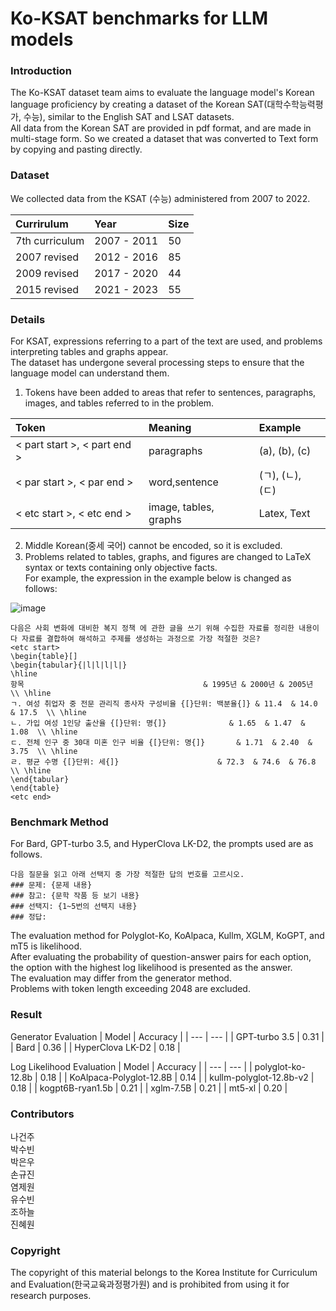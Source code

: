 # Ko-KSAT benchmarks for LLM models

### Introduction

The Ko-KSAT dataset team aims to evaluate the language model's Korean language proficiency by creating a dataset of the Korean SAT(대학수학능력평가, 수능), similar to the English SAT and LSAT datasets.  
All data from the Korean SAT are provided in pdf format, and are made in multi-stage form. So we created a dataset that was converted to Text form by copying and pasting directly.   

### Dataset

We collected data from the KSAT (수능) administered from 2007 to 2022.   
  
| Currirulum     | Year        |Size        |
| :------------- | :---------- |:----------|
| 7th curriculum | 2007 - 2011 |50        |
| 2007 revised   | 2012 - 2016 |85        |
| 2009 revised   | 2017 - 2020 |44        |
| 2015 revised   | 2021 - 2023 |55        |

### Details

For KSAT, expressions referring to a part of the text are used, and problems interpreting tables and graphs appear.  
The dataset has undergone several processing steps to ensure that the language model can understand them.

1. Tokens have been added to areas that refer to sentences, paragraphs, images, and tables referred to in the problem.

| Token                    | Meaning               | Example       |
| :----------------------- | :-------------------- | :------------ |
| < part start >, < part end > | paragraphs            | (a), (b), (c) |
| < par start >, < par end >   | word,sentence         | (ㄱ), (ㄴ), (ㄷ) |
| < etc start >, < etc end > | image, tables, graphs | Latex, Text   |


2. Middle Korean(중세 국어) cannot be encoded, so it is excluded.  
3. Problems related to tables, graphs, and figures are changed to LaTeX syntax or texts containing only objective facts.  
   For example, the expression in the example below is changed as follows:  

![image](https://github.com/keonju2/fingen/assets/54880474/d727dbab-884e-4234-bc98-9e0dd5ced4e0)

```
다음은 사회 변화에 대비한 복지 정책 에 관한 글을 쓰기 위해 수집한 자료를 정리한 내용이다 자료를 결합하여 해석하고 주제를 생성하는 과정으로 가장 적절한 것은?
<etc start>
\begin{table}[]
\begin{tabular}{|l|l|l|l|}
\hline
항목                                        & 1995년 & 2000년 & 2005년 \\ \hline
ㄱ. 여성 취업자 중 전문 관리직 종사자 구성비율 {[}단위: 백분율{]} & 11.4  & 14.0  & 17.5  \\ \hline
ㄴ. 가입 여성 1인당 출산율 {[}단위: 명{]}              & 1.65  & 1.47  & 1.08  \\ \hline
ㄷ. 전체 인구 중 30대 미혼 인구 비율 {[}단위: 명{]}       & 1.71  & 2.40  & 3.75  \\ \hline
ㄹ. 평균 수명 {[}단위: 세{]}                      & 72.3  & 74.6  & 76.8  \\ \hline
\end{tabular}
\end{table}
<etc end>
```
### Benchmark Method
For Bard, GPT-turbo 3.5, and HyperClova LK-D2, the prompts used are as follows.
```
다음 질문을 읽고 아래 선택지 중 가장 적절한 답의 번호를 고르시오.
### 문제: {문제 내용}
### 참고: {문학 작품 등 보기 내용}
### 선택지: {1~5번의 선택지 내용}
### 정답:
```
The evaluation method for Polyglot-Ko, KoAlpaca, Kullm, XGLM, KoGPT, and mT5 is likelihood.   
After evaluating the probability of question-answer pairs for each option, the option with the highest log likelihood is presented as the answer.   
The evaluation may differ from the generator method.  
Problems with token length exceeding 2048 are excluded.  


### Result
Generator Evaluation
| Model | Accuracy |
| --- | --- |
| GPT-turbo 3.5 | 0.31 |
| Bard | 0.36 |
| HyperClova LK-D2 | 0.18 |

Log Likelihood Evaluation
| Model | Accuracy |
| --- | --- |
| polyglot-ko-12.8b | 0.18 |
| KoAlpaca-Polyglot-12.8B | 0.14 |
| kullm-polyglot-12.8b-v2 | 0.18 |
| kogpt6B-ryan1.5b | 0.21 |
| xglm-7.5B | 0.21 |
| mt5-xl | 0.20 |


### Contributors 
나건주  
박수빈  
박은우  
손규진  
염제원  
유수빈  
조하늘  
진혜원  
### Copyright
The copyright of this material belongs to the Korea Institute for Curriculum and Evaluation(한국교육과정평가원) and is prohibited from using it for research purposes.
